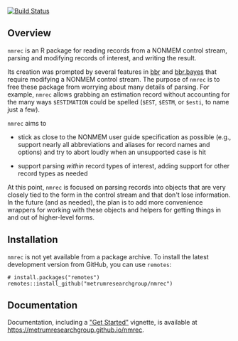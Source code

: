 
[![Build Status](https://github-drone.metrumrg.com/api/badges/metrumresearchgroup/nmrec/status.svg)](https://github-drone.metrumrg.com/metrumresearchgroup/nmrec)

## Overview

`nmrec` is an R package for reading records from a NONMEM control
stream, parsing and modifying records of interest, and writing the
result.

Its creation was prompted by several features in [bbr] and [bbr.bayes]
that require modifying a NONMEM control stream.  The purpose of
`nmrec` is to free these package from worrying about many details of
parsing.  For example, `nmrec` allows grabbing an estimation record
without accounting for the many ways `$ESTIMATION` could be spelled
(`$EST`, `$ESTM`, or `$esti`, to name just a few).

`nmrec` aims to

 * stick as close to the NONMEM user guide specification as possible
   (e.g., support nearly all abbreviations and aliases for record
   names and options) and try to abort loudly when an unsupported case
   is hit

 * support parsing _within_ record types of interest, adding support
   for other record types as needed

At this point, `nmrec` is focused on parsing records into objects that
are very closely tied to the form in the control stream and that don't
lose information.  In the future (and as needed), the plan is to add
more convenience wrappers for working with these objects and helpers
for getting things in and out of higher-level forms.


## Installation

`nmrec` is not yet available from a package archive.  To install the
latest development version from GitHub, you can use `remotes`:

```
# install.packages("remotes")
remotes::install_github("metrumresearchgroup/nmrec")
```

## Documentation

Documentation, including a ["Get Started"][gs] vignette, is available
at <https://metrumresearchgroup.github.io/nmrec>.


[bbr.bayes]: https://metrumresearchgroup.github.io/bbr.bayes
[bbr]: https://metrumresearchgroup.github.io/bbr
[gs]: https://metrumresearchgroup.github.io/nmrec/articles/nmrec
